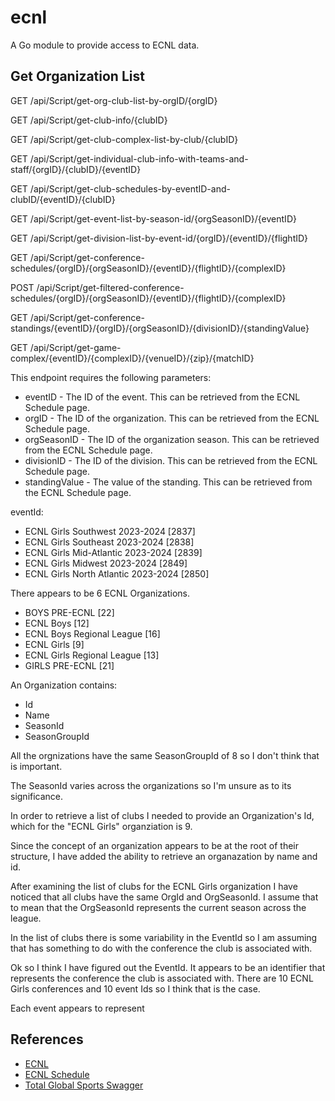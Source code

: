# ecnl
A Go module to provide access to ECNL data.

## Get Organization List

GET /api/Script/get-org-club-list-by-orgID/{orgID}

GET /api/Script/get-club-info/{clubID}

GET /api/Script/get-club-complex-list-by-club/{clubID}

GET /api/Script/get-individual-club-info-with-teams-and-staff/{orgID}/{clubID}/{eventID}

GET /api/Script/get-club-schedules-by-eventID-and-clubID/{eventID}/{clubID}

GET /api/Script/get-event-list-by-season-id/{orgSeasonID}/{eventID}

GET /api/Script/get-division-list-by-event-id/{orgID}/{eventID}/{flightID}

GET /api/Script/get-conference-schedules/{orgID}/{orgSeasonID}/{eventID}/{flightID}/{complexID}

POST /api/Script/get-filtered-conference-schedules/{orgID}/{orgSeasonID}/{eventID}/{flightID}/{complexID}

GET /api/Script/get-conference-standings/{eventID}/{orgID}/{orgSeasonID}/{divisionID}/{standingValue}

GET /api/Script/get-game-complex/{eventID}/{complexID}/{venueID}/{zip}/{matchID}

This endpoint requires the following parameters:

* eventID - The ID of the event.  This can be retrieved from the ECNL Schedule page.
* orgID - The ID of the organization.  This can be retrieved from the ECNL Schedule page.
* orgSeasonID - The ID of the organization season.  This can be retrieved from the ECNL Schedule page.
* divisionID - The ID of the division.  This can be retrieved from the ECNL Schedule page.
* standingValue - The value of the standing.  This can be retrieved from the ECNL Schedule page.


eventId:
* ECNL Girls Southwest 2023-2024 [2837]
* ECNL Girls Southeast 2023-2024 [2838]
* ECNL Girls Mid-Atlantic 2023-2024 [2839]
* ECNL Girls Midwest 2023-2024 [2849]
* ECNL Girls North Atlantic 2023-2024 [2850]

There appears to be 6 ECNL Organizations.
* BOYS PRE-ECNL [22]
* ECNL Boys [12]
* ECNL Boys Regional League [16]
* ECNL Girls [9]
* ECNL Girls Regional League [13]
* GIRLS PRE-ECNL [21]

An Organization contains:
* Id
* Name
* SeasonId
* SeasonGroupId

All the orgnizations have the same SeasonGroupId of 8 so I don't think that is important.

The SeasonId varies across the organizations so I'm unsure as to its significance.

In order to retrieve a list of clubs I needed to provide an Organization's Id, which
for the "ECNL Girls" organziation is 9.

Since the concept of an organization appears to be at the root of their structure, I have 
added the ability to retrieve an organazation by name and id.

After examining the list of clubs for the ECNL Girls organization I
have noticed that all clubs have the same OrgId and OrgSeasonId.  I
assume that to mean that the OrgSeasonId represents the current season
across the league. 

In the list of clubs there is some variability in the EventId so
I am assuming that has something to do with the conference the
club is associated with.

Ok so I think I have figured out the EventId.  It appears to be
an identifier that represents the conference the club is associated
with.  There are 10 ECNL Girls conferences and 10 event Ids so I 
think that is the case.

Each event appears to represent


## References

* [ECNL](https://www.ecnlgirls.com/)
* [ECNL Schedule](https://www.ecnlgirls.com/schedule/)
* [Total Global Sports Swagger](https://public.totalglobalsports.com/swagger/index.html)